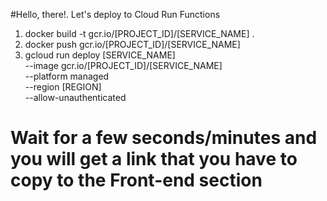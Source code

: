 #Hello, there!. Let's deploy to Cloud Run Functions

1. docker build -t gcr.io/[PROJECT_ID]/[SERVICE_NAME] .
2. docker push gcr.io/[PROJECT_ID]/[SERVICE_NAME]
3. gcloud run deploy [SERVICE_NAME] \
    --image gcr.io/[PROJECT_ID]/[SERVICE_NAME] \
    --platform managed \
    --region [REGION] \
    --allow-unauthenticated


 # Wait for a few seconds/minutes and you will get a link that you have to copy to the Front-end section

